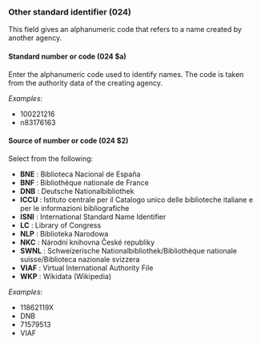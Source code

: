### Other standard identifier (024)

This field gives an alphanumeric code that refers to a name created by another agency.

#### Standard number or code (024 $a)

Enter the alphanumeric code used to identify names. The code is taken from the authority data of the creating agency.

_Examples:_  
- 100221216  
- n83176163

#### Source of number or code (024 $2)

Select from the following:

- **BNE** : Biblioteca Nacional de España
- **BNF** : Bibliothèque nationale de France
- **DNB** : Deutsche Nationalbibliothek
- **ICCU** : Istituto centrale per il Catalogo unico delle biblioteche italiane e per le informazioni bibliografiche
- **ISNI** : International Standard Name Identifier
- **LC** : Library of Congress
- **NLP** : Biblioteka Narodowa
- **NKC** : Národní knihovna České republiky
- **SWNL** : Schweizerische Nationalbibliothek/Bibliothèque nationale suisse/Biblioteca nazionale svizzera
- **VIAF** : Virtual International Authority File
- **WKP** : Wikidata (Wikipedia)

_Examples_:

- 11862119X
- DNB
- 71579513
- VIAF
